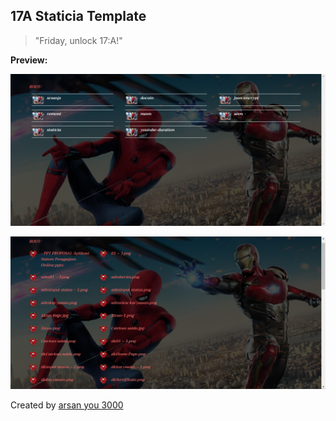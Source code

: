 ## 17A Staticia Template

> "Friday, unlock 17:A!"

**Preview:**

![SS1](./GITHUB/ss1.PNG "SS1")

![SS2](./GITHUB/ss2.PNG "SS2")

Created by [arsan you 3000](https://arsan.dev)
